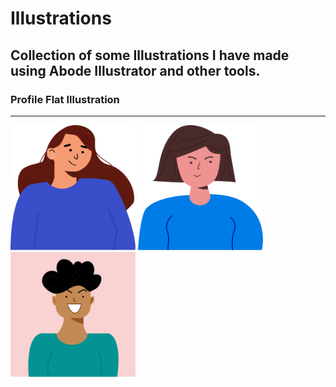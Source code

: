 # Illustrations
## Collection of some Illustrations I have made using Abode Illustrator and other tools.

### Profile Flat Illustration
---
<img src = "https://github.com/Greeshma2903/Illustrations/blob/83d7eb948ecc03e867e07b89e783c68bb54c08f1/Profile%20Illustrations/lady-flat-illustration-profile-no-bg-1.svg" width="200" height="200">   <img src = "https://github.com/Greeshma2903/Illustrations/blob/83d7eb948ecc03e867e07b89e783c68bb54c08f1/Profile%20Illustrations/lady-flat-illustration-profile-no-bg-2.svg" width="200" height="200">    <img src = "https://github.com/Greeshma2903/Illustrations/blob/83d7eb948ecc03e867e07b89e783c68bb54c08f1/Profile%20Illustrations/lady-flat-illustration-profile-with-bg-3.svg" width="200" height="200">
